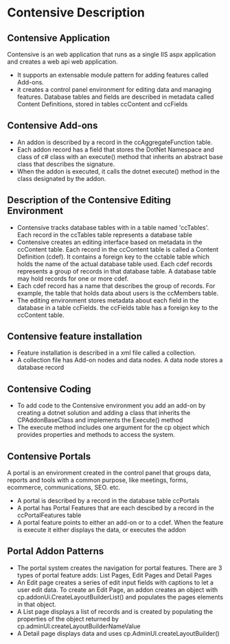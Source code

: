 # Contensive Description

## Contensive Application
Contensive is an web application that runs as a single IIS aspx application and creates a web api web application. 
- It supports an extensable module pattern for adding features called Add-ons.
- it creates a control panel environment for editing data and managing features. Database tables and fields are described in metadata called Content Definitions, stored in tables ccContent and ccFields

## Contensive Add-ons
- An addon is described by a record in the ccAggregateFunction table.
- Each addon record has a field that stores the DotNet Namespace and class of c# class with an execute() method that inherits an abstract base class that describes the signature.
- When the addon is executed, it calls the dotnet execute() method in the class designated by the addon.

## Description of the Contensive Editing Environment
- Contensive tracks database tables with in a table named 'ccTables'. Each record in the ccTables table represents a database table
- Contensive creates an editing interface based on metadata in the ccContent table. Each record in the ccContent table is called a Content Definition (cdef). It contains a foreign key to the cctable table which holds the name of the actual database table used. Each cdef records represents a group of records in that database table. A database table may hold records for one or more cdef.
- Each cdef record has a name that describes the group of records. For example, the table that holds data about users is the ccMembers table.
- The editing environment stores metadata about each field in the database in a table ccFields. the ccFields table has a foreign key to the ccContent table.

## Contensive feature installation
- Feature installation is described in a xml file called a collection.
- A collection file has Add-on nodes and data nodes. A data node stores a database record

## Contensive Coding
- To add code to the Contensive environment you add an add-on by creating a dotnet solution and adding a class that inherits the CPAddonBaseClass and implements the Execute() method
- The execute method includes one argument for the cp object which provides properties and methods to access the system.

## Contensive Portals
A portal is an environment created in the control panel that groups data, reports and tools with a common purpose, like meetings, forms, ecommerce, communications, SEO. etc.
- A portal is described by a record in the database table ccPortals
- A portal has Portal Features that are each descibed by a record in the ccPortalFeatures table
- A portal feature points to either an add-on or to a cdef. When the feature is execute it either displays the data, or executes the addon

## Portal Addon Patterns
- The portal system creates the navigation for portal features. There are 3 types of portal feature adds: List Pages, Edit Pages and Detail Pages
- An Edit page creates a series of edit input fields with captions to let a user edit data. To create an Edit Page, an addon creates an object with cp.addonUi.CreateLayoutBuilderList() and populates the pages elements in that object.
- A List page displays a list of records and is created by populating the properties of the object returned by cp.adminUI.createLayoutBuilderNameValue
- A Detail page displays data and uses cp.AdminUI.createLayoutBuilder()
